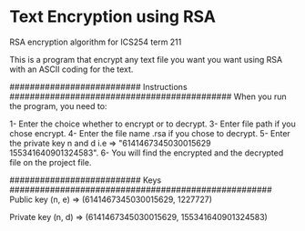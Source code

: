 # Text Encryption using RSA
RSA encryption algorithm for ICS254 term 211

This is a program that encrypt any text file you want you want using RSA with an ASCII coding for the text.

########################## Instructions ############################################
When you run the program, you need to:

1-	Enter the choice whether to encrypt or to decrypt.
3- 	Enter file path if you chose encrypt.
4-	Enter the file name .rsa if you chose to decrypt.
5-	Enter the private key n and d i.e => "6141467345030015629 155341640901324583".
6-	You will find the encrypted and the decrypted file on the project file.


########################## Keys ####################################################
Public key (n, e) => (6141467345030015629, 1227727)

Private key (n, d) => (6141467345030015629, 155341640901324583)
